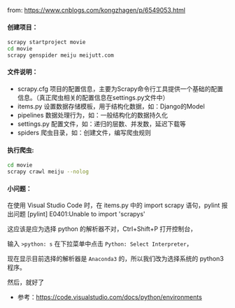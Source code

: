 from: https://www.cnblogs.com/kongzhagen/p/6549053.html

#### 创建项目：
```bash
scrapy startproject movie
cd movie
scrapy genspider meiju meijutt.com
```

#### 文件说明：

- scrapy.cfg  项目的配置信息，主要为Scrapy命令行工具提供一个基础的配置信息。（真正爬虫相关的配置信息在settings.py文件中）
- items.py    设置数据存储模板，用于结构化数据，如：Django的Model
- pipelines    数据处理行为，如：一般结构化的数据持久化
- settings.py 配置文件，如：递归的层数、并发数，延迟下载等
- spiders      爬虫目录，如：创建文件，编写爬虫规则

#### 执行爬虫:
```bash
cd movie
scrapy crawl meiju --nolog
```

#### 小问题：
在使用 Visual Studio Code 时，在 items.py 中的 import scrapy 语句，pylint 报出问题 [pylint] E0401:Unable to import 'scrapys'

这应该是应为选择 python 的解析器不对，Ctrl+Shift+P 打开控制台，

输入 `>python: s` 在下拉菜单中点击 `Python: Select Interpreter`，

现在显示目前选择的解析器是 `Anaconda3` 的，所以我们改为选择系统的 python3 程序。

然后，就好了

- 参考：https://code.visualstudio.com/docs/python/environments

